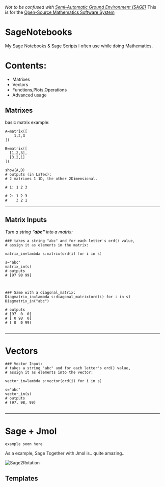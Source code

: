 
*Not to be confused with [Semi-Automatic Ground Environment (SAGE)](https://en.wikipedia.org/wiki/Semi-Automatic_Ground_Environment)*
This is for the [Open-Source Mathematics Software System](https://www.sagemath.org/index.html)

# SageNotebooks
My Sage Notebooks &amp; Sage Scripts I often use while doing Mathematics.


# Contents:

  -  Matrixes
  -  Vectors
  -  Functions,Plots,Operations
  -  Advanced usage


## Matrixes

basic matrix example:
  ```
  A=matrix([
      1,2,3
  ])

 B=matrix([
    [1,2,3],
    [3,2,1]
])

show(A,B)
# outputs (in LaTex):
# 2 matrixes 1 1D, the other 2Dimensional.

# 1: 1 2 3

# 2: 1 2 3
#    3 2 1
```

-----------

## Matrix Inputs

*Turn a string **"abc"** into a matrix:*

```
### takes a string "abc" and for each letter's ord() value,
# assign it as elements in the matrix:

matrix_in=lambda s:matrix(ord(i) for i in s)

s="abc"
matrix_in(s)
# outputs 
# [97 98 99]



### Same with a diagonal_matrix:
Diagmatrix_in=lambda s:diagonal_matrix(ord(i) for i in s)
Diagmatrix_in("abc")

# outputs
# [97  0  0]
# [ 0 98  0]
# [ 0  0 99]


```

-----------

# Vectors
```
### Vector Input:
# takes a string "abc" and for each letter's ord() value,
# assign it as elements into the vector:

vector_in=lambda s:vector(ord(i) for i in s)

s="abc"
vector_in(s)
# outputs
# (97, 98, 99)


```


-----------

# Sage + Jmol

`example soon here`

As a example, Sage Together with Jmol is..
    quite amazing..

![Sage2Rotation](https://user-images.githubusercontent.com/68499986/113277935-90d35d00-92e1-11eb-9422-b375cd5503e1.png)



## Templates
